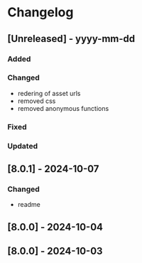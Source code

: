 # Changelog
## [Unreleased] - yyyy-mm-dd

### Added

### Changed
- redering of asset urls
- removed css
- removed anonymous functions

### Fixed

### Updated

## [8.0.1] - 2024-10-07


### Changed
- readme

## [8.0.0] - 2024-10-04


## [8.0.0] - 2024-10-03
